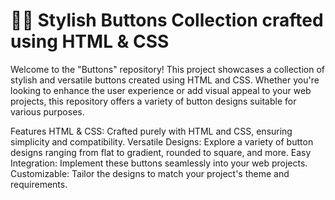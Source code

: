 # 🔘💥 Stylish Buttons Collection crafted using HTML & CSS

Welcome to the "Buttons" repository! This project showcases a collection of stylish and versatile buttons created using HTML and CSS. 
Whether you're looking to enhance the user experience or add visual appeal to your web projects, this repository offers a variety of button designs suitable for various purposes.

Features
HTML & CSS: Crafted purely with HTML and CSS, ensuring simplicity and compatibility.
Versatile Designs: Explore a variety of button designs ranging from flat to gradient, rounded to square, and more.
Easy Integration: Implement these buttons seamlessly into your web projects.
Customizable: Tailor the designs to match your project's theme and requirements.
